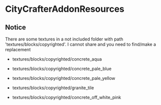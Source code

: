# CityCrafterAddonResources


## Notice

There are some textures in a not included folder with path 'textures/blocks/copyrighted'. I cannot share and you need to find/make a replacement

* textures/blocks/copyrighted/concrete_aqua
* textures/blocks/copyrighted/concrete_pale_blue
* textures/blocks/copyrighted/concrete_pale_yellow
* textures/blocks/copyrighted/granite_tile

* textures/blocks/copyrighted/concrete_off_white_pink
